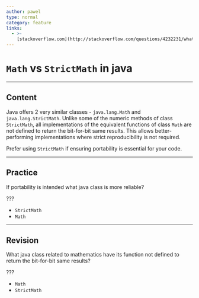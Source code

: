 ```yaml
---
author: pawel
type: normal
category: feature
links:
  - >-
    [stackoverflow.com](http://stackoverflow.com/questions/4232231/whats-the-difference-between-java-lang-math-and-java-lang-strictmath){website}
---
```


# `Math` vs `StrictMath` in java


---

## Content

Java offers 2 very similar classes - `java.lang.Math` and `java.lang.StrictMath`.  Unlike some of the numeric methods of class `StrictMath`, all implementations of the equivalent functions of class `Math` are not defined to return the bit-for-bit same results. This allows better-performing implementations where strict reproducibility is not required.

Prefer using `StrictMath` if ensuring portability is essential for your code.


---

## Practice

If portability is intended what java class is more reliable?

???

- `StrictMath` 
- `Math`


---

## Revision

What java class related to mathematics have its function not defined to return the bit-for-bit same results?

???

- `Math` 
- `StrictMath`
 
